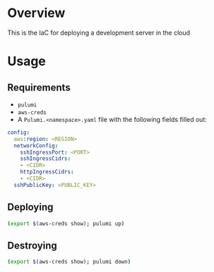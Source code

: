 # Overview

This is the IaC for deploying a development server in the cloud

# Usage

## Requirements
- `pulumi`
- `aws-creds`
- A `Pulumi.<namespace>.yaml` file with the following fields filled out:
```yaml
config:
  aws:region: <REGION>
  networkConfig:
    sshIngressPort: <PORT>
    sshIngressCidrs:
    - <CIDR>
    httpIngressCidrs:
    - <CIDR>
  sshPublicKey: <PUBLIC_KEY>
```

## Deploying
```sh
(export $(aws-creds show); pulumi up)
```

## Destroying
```sh
(export $(aws-creds show); pulumi down)
```